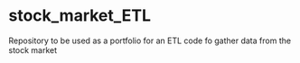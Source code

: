 # stock_market_ETL
Repository to be used as a portfolio for an ETL code fo gather data from the stock market
